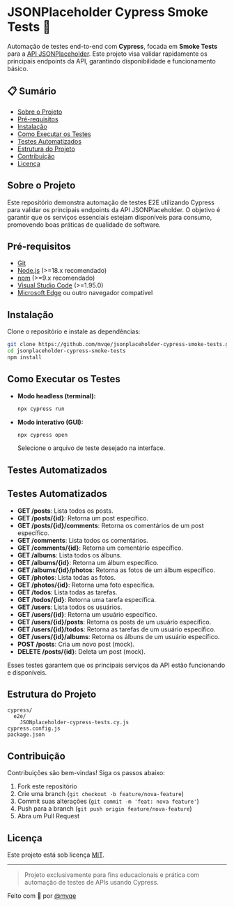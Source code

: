 # JSONPlaceholder Cypress Smoke Tests 🚀

Automação de testes end-to-end com **Cypress**, focada em **Smoke Tests** para a [API JSONPlaceholder](https://jsonplaceholder.typicode.com/). Este projeto visa validar rapidamente os principais endpoints da API, garantindo disponibilidade e funcionamento básico.

## 📋 Sumário

- [Sobre o Projeto](#sobre-o-projeto)
- [Pré-requisitos](#pré-requisitos)
- [Instalação](#instalação)
- [Como Executar os Testes](#como-executar-os-testes)
- [Testes Automatizados](#testes-automatizados)
- [Estrutura do Projeto](#estrutura-do-projeto)
- [Contribuição](#contribuição)
- [Licença](#licença)

## Sobre o Projeto

Este repositório demonstra automação de testes E2E utilizando Cypress para validar os principais endpoints da API JSONPlaceholder. O objetivo é garantir que os serviços essenciais estejam disponíveis para consumo, promovendo boas práticas de qualidade de software.

## Pré-requisitos

- [Git](https://git-scm.com/)
- [Node.js](https://nodejs.org/) (>=18.x recomendado)
- [npm](https://www.npmjs.com/) (>=9.x recomendado)
- [Visual Studio Code](https://code.visualstudio.com/) (>=1.95.0)
- [Microsoft Edge](https://www.microsoft.com/edge) ou outro navegador compatível

## Instalação

Clone o repositório e instale as dependências:

```sh
git clone https://github.com/mvqe/jsonplaceholder-cypress-smoke-tests.git
cd jsonplaceholder-cypress-smoke-tests
npm install
```

## Como Executar os Testes

- **Modo headless (terminal):**
  ```sh
  npx cypress run
  ```
- **Modo interativo (GUI):**
  ```sh
  npx cypress open
  ```
  Selecione o arquivo de teste desejado na interface.

## Testes Automatizados

## Testes Automatizados

- **GET /posts**: Lista todos os posts.
- **GET /posts/{id}**: Retorna um post específico.
- **GET /posts/{id}/comments**: Retorna os comentários de um post específico.
- **GET /comments**: Lista todos os comentários.
- **GET /comments/{id}**: Retorna um comentário específico.
- **GET /albums**: Lista todos os álbuns.
- **GET /albums/{id}**: Retorna um álbum específico.
- **GET /albums/{id}/photos**: Retorna as fotos de um álbum específico.
- **GET /photos**: Lista todas as fotos.
- **GET /photos/{id}**: Retorna uma foto específica.
- **GET /todos**: Lista todas as tarefas.
- **GET /todos/{id}**: Retorna uma tarefa específica.
- **GET /users**: Lista todos os usuários.
- **GET /users/{id}**: Retorna um usuário específico.
- **GET /users/{id}/posts**: Retorna os posts de um usuário específico.
- **GET /users/{id}/todos**: Retorna as tarefas de um usuário específico.
- **GET /users/{id}/albums**: Retorna os álbuns de um usuário específico.
- **POST /posts**: Cria um novo post (mock).
- **DELETE /posts/{id}**: Deleta um post (mock).

Esses testes garantem que os principais serviços da API estão funcionando e disponíveis.

## Estrutura do Projeto

```
cypress/
  e2e/
    JSONplaceholder-cypress-tests.cy.js
cypress.config.js
package.json
```

## Contribuição

Contribuições são bem-vindas! Siga os passos abaixo:

1. Fork este repositório
2. Crie uma branch (`git checkout -b feature/nova-feature`)
3. Commit suas alterações (`git commit -m 'feat: nova feature'`)
4. Push para a branch (`git push origin feature/nova-feature`)
5. Abra um Pull Request

## Licença

Este projeto está sob licença [MIT](LICENSE).

---

> Projeto exclusivamente para fins educacionais e prática com automação de testes de APIs usando Cypress.

Feito com 💙 por [@mvqe](https://github.com/mvqe)
